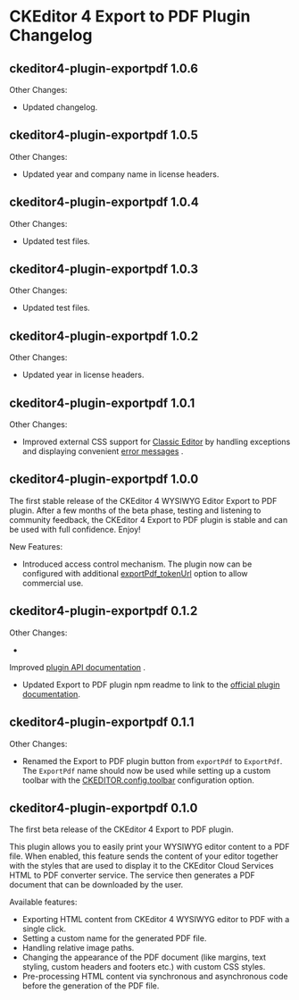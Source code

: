 # CKEditor 4 Export to PDF Plugin Changelog

## ckeditor4-plugin-exportpdf 1.0.6

Other Changes:

* Updated changelog.

## ckeditor4-plugin-exportpdf 1.0.5

Other Changes:

* Updated year and company name in license headers.

## ckeditor4-plugin-exportpdf 1.0.4

Other Changes:

* Updated test files.

## ckeditor4-plugin-exportpdf 1.0.3

Other Changes:

* Updated test files.

## ckeditor4-plugin-exportpdf 1.0.2

Other Changes:

* Updated year in license headers.

## ckeditor4-plugin-exportpdf 1.0.1

Other Changes:

* Improved external CSS support for [Classic Editor](https://ckeditor.com/docs/ckeditor4/latest/examples/classic.html)
  by handling exceptions and displaying
  convenient [error messages](https://ckeditor.com/docs/ckeditor4/latest/guide/dev_errors.html#exportpdf-stylesheets-incaccessible)
  .

## ckeditor4-plugin-exportpdf 1.0.0

The first stable release of the CKEditor 4 WYSIWYG Editor Export to PDF plugin. After a few months of the beta phase,
testing and listening to community feedback, the CKEditor 4 Export to PDF plugin is stable and can be used with full
confidence. Enjoy!

New Features:

* Introduced access control mechanism. The plugin now can be configured with
  additional [exportPdf_tokenUrl](https://ckeditor.com/docs/ckeditor4/latest/api/CKEDITOR_config.html#cfg-exportPdf_tokenUrl)
  option to allow commercial use.

## ckeditor4-plugin-exportpdf 0.1.2

Other Changes:

*
Improved [plugin API documentation](https://ckeditor.com/docs/ckeditor4/latest/api/CKEDITOR_config.html#cfg-exportPdf_fileName)
.
* Updated Export to PDF plugin npm readme to link to
  the [official plugin documentation](https://ckeditor.com/docs/ckeditor4/latest/features/exporttopdf.html).

## ckeditor4-plugin-exportpdf 0.1.1

Other Changes:

* Renamed the Export to PDF plugin button from `exportPdf` to `ExportPdf`. The `ExportPdf` name should now be used while
  setting up a custom toolbar with
  the [CKEDITOR.config.toolbar](https://ckeditor.com/docs/ckeditor4/latest/api/CKEDITOR_config.html#cfg-toolbar)
  configuration option.

## ckeditor4-plugin-exportpdf 0.1.0

The first beta release of the CKEditor 4 Export to PDF plugin.

This plugin allows you to easily print your WYSIWYG editor content to a PDF file. When enabled, this feature sends the
content of your editor together with the styles that are used to display it to the CKEditor Cloud Services HTML to PDF
converter service. The service then generates a PDF document that can be downloaded by the user.

Available features:

* Exporting HTML content from CKEditor 4 WYSIWYG editor to PDF with a single click.
* Setting a custom name for the generated PDF file.
* Handling relative image paths.
* Changing the appearance of the PDF document (like margins, text styling, custom headers and footers etc.) with custom
  CSS styles.
* Pre-processing HTML content via synchronous and asynchronous code before the generation of the PDF file.
